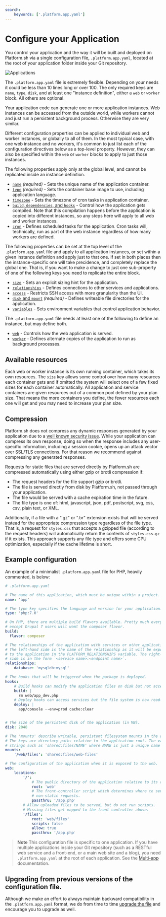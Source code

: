 ```yaml
---
search:
    keywords: ['.platform.app.yaml']
---
```


# Configure your Application

You control your application and the way it will be built and deployed on Platform.sh via a single configuration file, `.platform.app.yaml`, located at the root of your application folder inside your Git repository.

![Applications](/images/config_diagrams/applications.svg)

The `.platform.app.yaml` file is extremely flexible.  Depending on your needs it could be less than 10 lines long or over 100.  The only required keys are `name`, `type`, `disk`, and at least one "instance definition", either a `web` or `worker` block.  All others are optional.

Your application code can generate one or more application instances. Web instances can be accessed from the outside world, while workers cannot and just run a persistent background process. Otherwise they are very similar.

Different configuration properties can be applied to individual web and worker instances, or globally to all of them.  In the most typical case, with one web instance and no workers, it's common to just list each of the configuration directives below as a top-level property.  However, they can also be specified within the `web` or `worker` blocks to apply to just those instances.

The following properties apply only at the global level, and cannot be replicated inside an instance definition.

* [`name`](/configuration/app/name.md) *(required)* - Sets the unique name of the application container.
* [`type`](/configuration/app/type.md) *(required)* - Sets the container base image to use, including application language.
* [`timezone`](/configuration/app/timezone.md) - Sets the timezone of cron tasks in application container.
* [`build`, `dependencies`, and `hooks`](/configuration/app/build.md) - Control how the application gets compiled.  Note that this compilation happens before the application is copied into different instances, so any steps here will apply to all web and worker instances.
* [`cron`](/configuration/app/cron.md) - Defines scheduled tasks for the application.  Cron tasks will, technically, run as part of the web instance regardless of how many workers are defined.

The following properties can be set at the top level of the `.platform.app.yaml` file and apply to all application instances, or set within a given instance definition and apply just to that one.  If set in both places then the instance-specific one will take precidence, and completely replace the global one.  That is, if you want to make a change to just one sub-property of one of the following keys you need to replicate the entire block.

* [`size`](/configuration/app/size.md) - Sets an explicit sizing hint for the application.
* [`relationships`](/configuration/app/relationships.md) - Defines connections to other services and applications.
* [`access`](/configuration/app/access.md) - Restricts SSH access with more granularity than the UI.
* [`disk` and `mount`](/configuration/app/storage.md) *(required)* - Defines writeable file directories for the application.
* [`variables`](/configuration/app/variables.md) - Sets environment variables that control application behavior.

The `.platform.app.yaml` file needs at least one of the following to define an instance, but may define both.

* [`web`](/configuration/app/web.md) - Controls how the web application is served.
* [`worker`](/configuration/app/web.md) - Defines alternate copies of the application to run as background processes.

## Available resources

Each web or worker instance is its own running container, which takes its own resources.  The `size` key allows some control over how many resources each container gets and if omitted the system will select one of a few fixed sizes for each container automatically.  All application and service containers are given resources out of a common pool defined by your plan size.  That means the more containers you define, the fewer resources each one will get and you may need to increase your plan size.

## Compression

Platform.sh does not compress any dynamic responses generated by your application due to a [well known security issue](https://en.wikipedia.org/wiki/BREACH_%28security_exploit%29).  While your application can compress its own response, doing so when the response includes any user-specific information, including a session cookie, opens up an attack vector over SSL/TLS connections.  For that reason we recommend against compressing any generated responses.

Requests for static files that are served directly by Platform.sh are compressed automatically using either gzip or brotli compression if:

* The request headers for the file support gzip or brotli.
* The file is served directly from disk by Platform.sh, not passed through your application.
* The file would be served with a cache expiration time in the future.
* The file type is one of: html, javascript, json, pdf, postscript, svg, css, csv, plain text, or XML.

Additionally, if a file with a ".gz" or ".br" extension exists that will be served instead for the appropriate compression type regardless of the file type.  That is, a request for `styles.css` that accepts a gzipped file (according to the request headers) will automatically return the contents of `styles.css.gz` if it exists.  This approach supports any file type and offers some CPU optimization, especially if the cache lifetime is short.

## Example configuration

An example of a minimalist `.platform.app.yaml` file for PHP, heavily commented, is below:

```yaml
# .platform.app.yaml

# The name of this application, which must be unique within a project.
name: 'app'

# The type key specifies the language and version for your application.
type: 'php:7.0'

# On PHP, there are multiple build flavors available. Pretty much everyone
# except Drupal 7 users will want the composer flavor.
build:
  flavor: composer

# The relationships of the application with services or other applications.
# The left-hand side is the name of the relationship as it will be exposed
# to the application in the PLATFORM_RELATIONSHIPS variable. The right-hand
# side is in the form `<service name>:<endpoint name>`.
relationships:
    database: 'mysqldb:mysql'

# The hooks that will be triggered when the package is deployed.
hooks:
    # Build hooks can modify the application files on disk but not access any services like databases.
    build: |
      rm web/app_dev.php
    # Deploy hooks can access services but the file system is now read-only.
    deploy: |
      app/console --env=prod cache:clear


# The size of the persistent disk of the application (in MB).
disk: 2048

# The 'mounts' describe writable, persistent filesystem mounts in the application.
# The keys are directory paths relative to the application root. The values are
# strings such as 'shared:files/NAME' where NAME is just a unique name for the mount.
mounts:
    '/web/files': 'shared:files/web-files'

# The configuration of the application when it is exposed to the web.
web:
    locations:
        '/':
            # The public directory of the application relative to its root.
            root: 'web'
            # The front-controller script which determines where to send
            # non-static requests.
            passthru: '/app.php'
        # Allow uploaded files to be served, but do not run scripts.
        # Missing files get mapped to the front controller above.
        '/files':
            root: 'web/files'
            scripts: false
            allow: true
            passthru: '/app.php'
```

> **Note**
> This configuration file is specific to one application. If you have multiple
> applications inside your Git repository (such as a RESTful web service and a
> front-end, or a main web site and a blog), you need `.platform.app.yaml`
> at the root of each application. See the [Multi-app](/configuration/app/multi-app.md) documentation.

## Upgrading from previous versions of the configuration file.

Although we make an effort to always maintain backward compatibility in the `.platform.app.yaml` format, we do from time to time [upgrade the file](/configuration/app/upgrading.md) and encourage you to upgrade as well.
